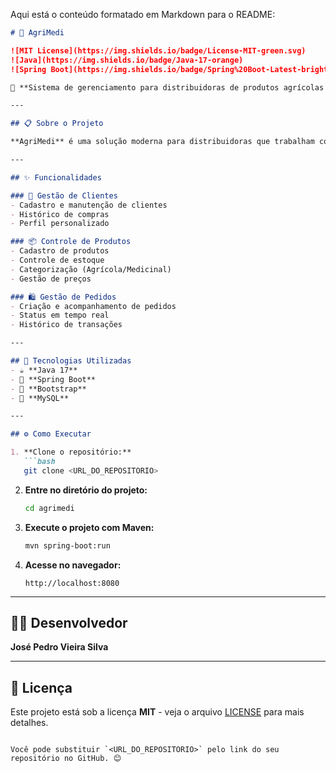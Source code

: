 Aqui está o conteúdo formatado em Markdown para o README:

```markdown
# 🌱 AgriMedi

![MIT License](https://img.shields.io/badge/License-MIT-green.svg)
![Java](https://img.shields.io/badge/Java-17-orange)
![Spring Boot](https://img.shields.io/badge/Spring%20Boot-Latest-brightgreen)

🚀 **Sistema de gerenciamento para distribuidoras de produtos agrícolas e medicinais**

---

## 📋 Sobre o Projeto

**AgriMedi** é uma solução moderna para distribuidoras que trabalham com produtos agrícolas e medicinais, oferecendo um sistema completo de gerenciamento de estoque, vendas e relacionamento com clientes.

---

## ✨ Funcionalidades

### 👥 Gestão de Clientes
- Cadastro e manutenção de clientes
- Histórico de compras
- Perfil personalizado

### 📦 Controle de Produtos
- Cadastro de produtos
- Controle de estoque
- Categorização (Agrícola/Medicinal)
- Gestão de preços

### 🛍️ Gestão de Pedidos
- Criação e acompanhamento de pedidos
- Status em tempo real
- Histórico de transações

---

## 🚀 Tecnologias Utilizadas
- ☕ **Java 17**
- 🍃 **Spring Boot**
- 🎨 **Bootstrap**
- 💾 **MySQL**

---

## ⚙️ Como Executar

1. **Clone o repositório:**
   ```bash
   git clone <URL_DO_REPOSITORIO>
   ```
2. **Entre no diretório do projeto:**
   ```bash
   cd agrimedi
   ```
3. **Execute o projeto com Maven:**
   ```bash
   mvn spring-boot:run
   ```
4. **Acesse no navegador:**
   ```
   http://localhost:8080
   ```

---

## 👨‍💻 Desenvolvedor

**José Pedro Vieira Silva**

---

## 📄 Licença

Este projeto está sob a licença **MIT** - veja o arquivo [LICENSE](./LICENSE) para mais detalhes.
```

Você pode substituir `<URL_DO_REPOSITORIO>` pelo link do seu repositório no GitHub. 😊
